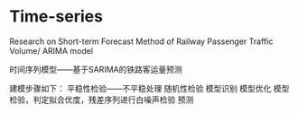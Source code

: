 # Time-series
 Research on Short-term Forecast Method of Railway Passenger Traffic Volume/ ARIMA model

时间序列模型——基于SARIMA的铁路客运量预测

建模步骤如下：
平稳性检验——不平稳处理
随机性检验
模型识别
模型优化
模型检验，判定拟合优度，残差序列进行白噪声检验
预测
